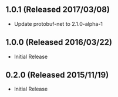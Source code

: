## 1.0.1 (Released 2017/03/08)

* Update protobuf-net to 2.1.0-alpha-1

## 1.0.0 (Released 2016/03/22)

* Initial Release

## 0.2.0 (Released 2015/11/19)

* Initial Release
